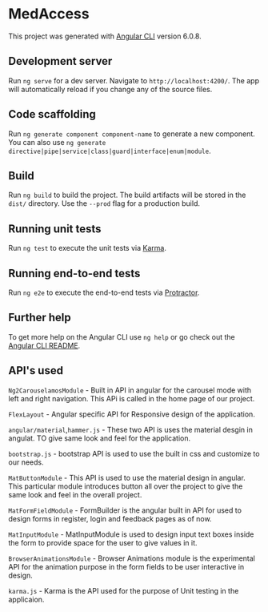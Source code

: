 # MedAccess

This project was generated with [Angular CLI](https://github.com/angular/angular-cli) version 6.0.8.

## Development server

Run `ng serve` for a dev server. Navigate to `http://localhost:4200/`. The app will automatically reload if you change any of the source files.

## Code scaffolding

Run `ng generate component component-name` to generate a new component. You can also use `ng generate directive|pipe|service|class|guard|interface|enum|module`.

## Build

Run `ng build` to build the project. The build artifacts will be stored in the `dist/` directory. Use the `--prod` flag for a production build.

## Running unit tests

Run `ng test` to execute the unit tests via [Karma](https://karma-runner.github.io).

## Running end-to-end tests

Run `ng e2e` to execute the end-to-end tests via [Protractor](http://www.protractortest.org/).

## Further help

To get more help on the Angular CLI use `ng help` or go check out the [Angular CLI README](https://github.com/angular/angular-cli/blob/master/README.md).

## API's used

`Ng2CarouselamosModule` - Built in API in angular for the carousel mode with left and right navigation. This APi is called in the home page of our project.

`FlexLayout` - Angular specific API for Responsive design of the application.

`angular/material`,`hammer.js` - These two API is uses the material desgin in angulat. TO give same look and feel for the application. 

`bootstrap.js` - bootstrap API is used to use the built in css and customize to our needs.

`MatButtonModule` - This API is used to use the material design in angular. This particular module introduces button all over the project to give the same look and feel in the overall project.

`MatFormFieldModule` - FormBuilder is the angular built in API for used to design forms in register, login and feedback pages as of now.

`MatInputModule` - MatInputModule is used to design input text boxes inside the form to provide space for the user to give values in it.

`BrowserAnimationsModule` - Browser Animations module is the experimental API for the animation purpose in the form fields to be user interactive in design.

`karma.js` - Karma is the API used for the purpose of Unit testing in the applicaion.

